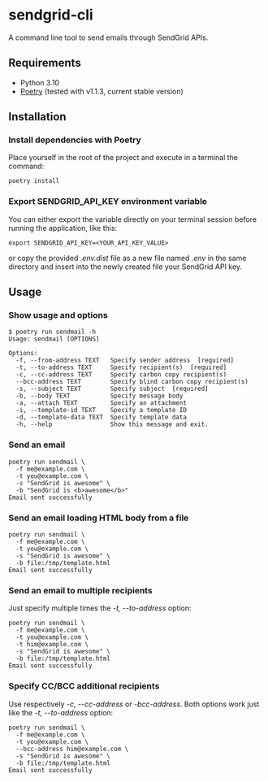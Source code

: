 # sendgrid-cli

A command line tool to send emails through SendGrid APIs.

## Requirements

- Python 3.10
- [Poetry](https://python-poetry.org/) (tested with v1.1.3, current stable version)

## Installation

### Install dependencies with Poetry

Place yourself in the root of the project and execute in a terminal the command:

```
poetry install
```

### Export SENDGRID_API_KEY environment variable

You can either export the variable directly on your terminal session before
running the application, like this:

```
export SENDGRID_API_KEY=<YOUR_API_KEY_VALUE>
```

or copy the provided _.env.dist_ file as a new file named _.env_ in the same
directory and insert into the newly created file your SendGrid API key.

## Usage

### Show usage and options

```
$ poetry run sendmail -h
Usage: sendmail [OPTIONS]

Options:
  -f, --from-address TEXT   Specify sender address  [required]
  -t, --to-address TEXT     Specify recipient(s)  [required]
  -c, --cc-address TEXT     Specify carbon copy recipient(s)
  --bcc-address TEXT        Specify blind carbon copy recipient(s)
  -s, --subject TEXT        Specify subject  [required]
  -b, --body TEXT           Specify message body
  -a, --attach TEXT         Specify an attachment
  -i, --template-id TEXT    Specify a template ID
  -d, --template-data TEXT  Specify template data
  -h, --help                Show this message and exit.
```

### Send an email

```
poetry run sendmail \
  -f me@example.com \
  -t you@example.com \
  -s "SendGrid is awesome" \
  -b "SendGrid is <b>awesome</b>"
Email sent successfully
```

### Send an email loading HTML body from a file

```
poetry run sendmail \
  -f me@example.com \
  -t you@example.com \
  -s "SendGrid is awesome" \
  -b file:/tmp/template.html
Email sent successfully
```

### Send an email to multiple recipients

Just specify multiple times the _-t, --to-address_ option:

```
poetry run sendmail \
  -f me@example.com \
  -t you@example.com \
  -t him@example.com \
  -s "SendGrid is awesome" \
  -b file:/tmp/template.html
Email sent successfully
```

### Specify CC/BCC additional recipients

Use respectively _-c, --cc-address_ or _-bcc-address_. Both options work just like
the _-t, --to-address_ option:

```
poetry run sendmail \
  -f me@example.com \
  -t you@example.com \
  --bcc-address him@example.com \
  -s "SendGrid is awesome" \
  -b file:/tmp/template.html
Email sent successfully
